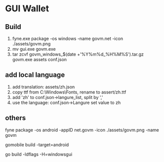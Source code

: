 # GUI Wallet

## Build

1. fyne.exe package -os windows -name govm.net -icon ./assets/govm.png
2. mv gui.exe govm.exe
2. tar zcvf  govm_windows_$(date +'%Y%m%d_%H%M%S').tar.gz govm.exe assets conf.json

## add local language

1. add translation: assets/zh.json
2. copy ttf from C:\Windows\Fonts, rename to assert/zh.ttf
3. add 'zh' to conf.json->langure_list, split by ','
4. use the language: conf.json->Langure set value to zh

## others

fyne package -os android -appID net.govm -icon ./assets/govm.png -name govm

gomobile build -target=android

go build -ldflags -H=windowsgui
